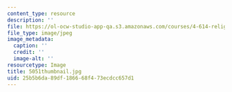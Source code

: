```yaml
---
content_type: resource
description: ''
file: https://ol-ocw-studio-app-qa.s3.amazonaws.com/courses/4-614-religious-architecture-and-islamic-cultures-fall-2002/25b5b6da89df186668f473ecdcc657d1_5051thumbnail.jpg
file_type: image/jpeg
image_metadata:
  caption: ''
  credit: ''
  image-alt: ''
resourcetype: Image
title: 5051thumbnail.jpg
uid: 25b5b6da-89df-1866-68f4-73ecdcc657d1
---
```

